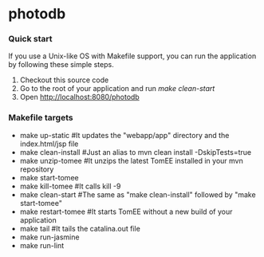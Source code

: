 photodb
=======

### Quick start ###

If you use a Unix-like OS with Makefile support, you can run the application by following these simple steps.

1. Checkout this source code
2. Go to the root of your application and run *make clean-start*
3. Open <http://localhost:8080/photodb>


### Makefile targets ###

* make up-static #It updates the "webapp/app" directory and the index.html/jsp file
* make clean-install #Just an alias to mvn clean install -DskipTests=true
* make unzip-tomee #It unzips the latest TomEE installed in your mvn repository
* make start-tomee
* make kill-tomee #It calls kill -9 <TomEE process id>
* make clean-start #The same as "make clean-install" followed by "make start-tomee"
* make restart-tomee #It starts TomEE without a new build of your application
* make tail #It tails the catalina.out file
* make run-jasmine
* make run-lint

